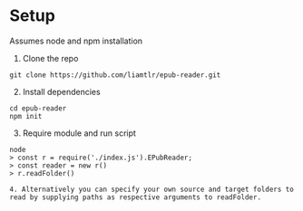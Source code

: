 # Setup

Assumes node and npm installation

1. Clone the repo

```
git clone https://github.com/liamtlr/epub-reader.git
```
2. Install dependencies

```
cd epub-reader
npm init
```
3. Require module and run script
```
node
> const r = require('./index.js').EPubReader;
> const reader = new r()
> r.readFolder()

4. Alternatively you can specify your own source and target folders to read by supplying paths as respective arguments to readFolder.
